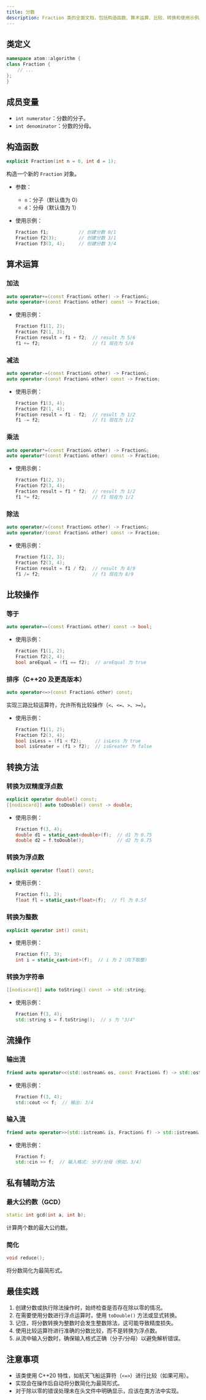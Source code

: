 ```yaml
---
title: 分数
description: Fraction 类的全面文档，包括构造函数、算术运算、比较、转换和使用示例。
---
```


## 类定义

```cpp
namespace atom::algorithm {
class Fraction {
    // ...
};
}
```

## 成员变量

- `int numerator`：分数的分子。
- `int denominator`：分数的分母。

## 构造函数

```cpp
explicit Fraction(int n = 0, int d = 1);
```

构造一个新的 `Fraction` 对象。

- 参数：

  - `n`：分子（默认值为 0）
  - `d`：分母（默认值为 1）

- 使用示例：

  ```cpp
  Fraction f1;           // 创建分数 0/1
  Fraction f2(3);        // 创建分数 3/1
  Fraction f3(3, 4);     // 创建分数 3/4
  ```

## 算术运算

### 加法

```cpp
auto operator+=(const Fraction& other) -> Fraction&;
auto operator+(const Fraction& other) const -> Fraction;
```

- 使用示例：

  ```cpp
  Fraction f1(1, 2);
  Fraction f2(1, 3);
  Fraction result = f1 + f2;  // result 为 5/6
  f1 += f2;                   // f1 现在为 5/6
  ```

### 减法

```cpp
auto operator-=(const Fraction& other) -> Fraction&;
auto operator-(const Fraction& other) const -> Fraction;
```

- 使用示例：

  ```cpp
  Fraction f1(3, 4);
  Fraction f2(1, 4);
  Fraction result = f1 - f2;  // result 为 1/2
  f1 -= f2;                   // f1 现在为 1/2
  ```

### 乘法

```cpp
auto operator*=(const Fraction& other) -> Fraction&;
auto operator*(const Fraction& other) const -> Fraction;
```

- 使用示例：

  ```cpp
  Fraction f1(2, 3);
  Fraction f2(3, 4);
  Fraction result = f1 * f2;  // result 为 1/2
  f1 *= f2;                   // f1 现在为 1/2
  ```

### 除法

```cpp
auto operator/=(const Fraction& other) -> Fraction&;
auto operator/(const Fraction& other) const -> Fraction;
```

- 使用示例：

  ```cpp
  Fraction f1(2, 3);
  Fraction f2(3, 4);
  Fraction result = f1 / f2;  // result 为 8/9
  f1 /= f2;                   // f1 现在为 8/9
  ```

## 比较操作

### 等于

```cpp
auto operator==(const Fraction& other) const -> bool;
```

- 使用示例：

  ```cpp
  Fraction f1(1, 2);
  Fraction f2(2, 4);
  bool areEqual = (f1 == f2);  // areEqual 为 true
  ```

### 排序（C++20 及更高版本）

```cpp
auto operator<=>(const Fraction& other) const;
```

实现三路比较运算符，允许所有比较操作（`<`、`<=`、`>`、`>=`）。

- 使用示例：

  ```cpp
  Fraction f1(1, 2);
  Fraction f2(3, 4);
  bool isLess = (f1 < f2);     // isLess 为 true
  bool isGreater = (f1 > f2);  // isGreater 为 false
  ```

## 转换方法

### 转换为双精度浮点数

```cpp
explicit operator double() const;
[[nodiscard]] auto toDouble() const -> double;
```

- 使用示例：

  ```cpp
  Fraction f(3, 4);
  double d1 = static_cast<double>(f);  // d1 为 0.75
  double d2 = f.toDouble();            // d2 为 0.75
  ```

### 转换为浮点数

```cpp
explicit operator float() const;
```

- 使用示例：

  ```cpp
  Fraction f(1, 2);
  float fl = static_cast<float>(f);  // fl 为 0.5f
  ```

### 转换为整数

```cpp
explicit operator int() const;
```

- 使用示例：

  ```cpp
  Fraction f(7, 3);
  int i = static_cast<int>(f);  // i 为 2（向下取整）
  ```

### 转换为字符串

```cpp
[[nodiscard]] auto toString() const -> std::string;
```

- 使用示例：

  ```cpp
  Fraction f(3, 4);
  std::string s = f.toString();  // s 为 "3/4"
  ```

## 流操作

### 输出流

```cpp
friend auto operator<<(std::ostream& os, const Fraction& f) -> std::ostream&;
```

- 使用示例：

  ```cpp
  Fraction f(3, 4);
  std::cout << f;  // 输出: 3/4
  ```

### 输入流

```cpp
friend auto operator>>(std::istream& is, Fraction& f) -> std::istream&;
```

- 使用示例：

  ```cpp
  Fraction f;
  std::cin >> f;  // 输入格式: 分子/分母（例如，3/4）
  ```

## 私有辅助方法

### 最大公约数（GCD）

```cpp
static int gcd(int a, int b);
```

计算两个数的最大公约数。

### 简化

```cpp
void reduce();
```

将分数简化为最简形式。

## 最佳实践

1. 创建分数或执行除法操作时，始终检查是否存在除以零的情况。
2. 在需要使用分数进行浮点运算时，使用 `toDouble()` 方法或显式转换。
3. 记住，将分数转换为整数时会发生整数除法，这可能导致精度损失。
4. 使用比较运算符进行准确的分数比较，而不是转换为浮点数。
5. 从流中输入分数时，确保输入格式正确（分子/分母）以避免解析错误。

## 注意事项

- 该类使用 C++20 特性，如航天飞船运算符（`<=>`）进行比较（如果可用）。
- 实现会在操作后自动将分数简化为最简形式。
- 对于除以零的错误处理未在头文件中明确显示，应该在类方法中实现。
